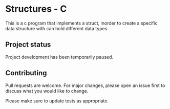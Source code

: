 # Structures - C
This is a c program that implements a struct, inorder to create a specific data structure with can hold different data types.

## Project status
Project development has been temporarily paused.

## Contributing
Pull requests are welcome. For major changes, please open an issue first to discuss what you would like to change.

Please make sure to update tests as appropriate.